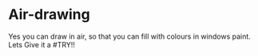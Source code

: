 # Air-drawing

Yes you can draw in air, so that you can fill with colours in windows paint.
Lets Give it a #TRY!!

